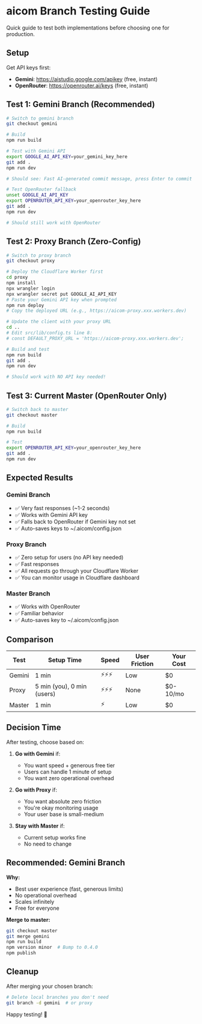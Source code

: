 # aicom Branch Testing Guide

Quick guide to test both implementations before choosing one for production.

## Setup

Get API keys first:
- **Gemini**: https://aistudio.google.com/apikey (free, instant)
- **OpenRouter**: https://openrouter.ai/keys (free, instant)

## Test 1: Gemini Branch (Recommended)

```bash
# Switch to gemini branch
git checkout gemini

# Build
npm run build

# Test with Gemini API
export GOOGLE_AI_API_KEY=your_gemini_key_here
git add .
npm run dev

# Should see: Fast AI-generated commit message, press Enter to commit

# Test OpenRouter fallback
unset GOOGLE_AI_API_KEY
export OPENROUTER_API_KEY=your_openrouter_key_here
git add .
npm run dev

# Should still work with OpenRouter
```

## Test 2: Proxy Branch (Zero-Config)

```bash
# Switch to proxy branch
git checkout proxy

# Deploy the Cloudflare Worker first
cd proxy
npm install
npx wrangler login
npx wrangler secret put GOOGLE_AI_API_KEY
# Paste your Gemini API key when prompted
npm run deploy
# Copy the deployed URL (e.g., https://aicom-proxy.xxx.workers.dev)

# Update the client with your proxy URL
cd ..
# Edit src/lib/config.ts line 8:
# const DEFAULT_PROXY_URL = 'https://aicom-proxy.xxx.workers.dev';

# Build and test
npm run build
git add .
npm run dev

# Should work with NO API key needed!
```

## Test 3: Current Master (OpenRouter Only)

```bash
# Switch back to master
git checkout master

# Build
npm run build

# Test
export OPENROUTER_API_KEY=your_openrouter_key_here
git add .
npm run dev
```

## Expected Results

### Gemini Branch
- ✅ Very fast responses (~1-2 seconds)
- ✅ Works with Gemini API key
- ✅ Falls back to OpenRouter if Gemini key not set
- ✅ Auto-saves keys to ~/.aicom/config.json

### Proxy Branch
- ✅ Zero setup for users (no API key needed)
- ✅ Fast responses
- ✅ All requests go through your Cloudflare Worker
- ✅ You can monitor usage in Cloudflare dashboard

### Master Branch
- ✅ Works with OpenRouter
- ✅ Familiar behavior
- ✅ Auto-saves key to ~/.aicom/config.json

## Comparison

| Test | Setup Time | Speed | User Friction | Your Cost |
|------|-----------|-------|---------------|-----------|
| Gemini | 1 min | ⚡⚡⚡ | Low | $0 |
| Proxy | 5 min (you), 0 min (users) | ⚡⚡⚡ | None | $0-10/mo |
| Master | 1 min | ⚡ | Low | $0 |

## Decision Time

After testing, choose based on:

1. **Go with Gemini** if:
   - You want speed + generous free tier
   - Users can handle 1 minute of setup
   - You want zero operational overhead

2. **Go with Proxy** if:
   - You want absolute zero friction
   - You're okay monitoring usage
   - Your user base is small-medium

3. **Stay with Master** if:
   - Current setup works fine
   - No need to change

## Recommended: Gemini Branch

**Why:**
- Best user experience (fast, generous limits)
- No operational overhead
- Scales infinitely
- Free for everyone

**Merge to master:**
```bash
git checkout master
git merge gemini
npm run build
npm version minor  # Bump to 0.4.0
npm publish
```

## Cleanup

After merging your chosen branch:

```bash
# Delete local branches you don't need
git branch -d gemini  # or proxy
```

Happy testing! 🚀
